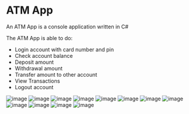 # ATM App
An ATM App is a console application written in C#

The ATM App is able to do:
- Login account with card number and pin
- Check account balance
- Deposit amount
- Withdrawal amount
- Transfer amount to other account
- View Transactions
- Logout account

![image](https://user-images.githubusercontent.com/60242731/178166520-19e3e173-c9b9-486b-9449-6df569bdca28.png)
![image](https://user-images.githubusercontent.com/60242731/178166525-40220157-e66d-4d45-981a-824c02643a4b.png)
![image](https://user-images.githubusercontent.com/60242731/178166533-470e4e64-a048-4550-9632-95e866a0e348.png)
![image](https://user-images.githubusercontent.com/60242731/178166933-32fd5208-58fb-495c-b1ea-90b12000eefe.png)
![image](https://user-images.githubusercontent.com/60242731/178166952-6320f339-0f2d-473e-87c0-42b2ba974db8.png)
![image](https://user-images.githubusercontent.com/60242731/178166986-42b20a3a-4090-418e-aac1-0d4e7bd81a2d.png)
![image](https://user-images.githubusercontent.com/60242731/178167007-dce463ff-c246-442a-88bb-0696aac3ac1a.png)
![image](https://user-images.githubusercontent.com/60242731/178167023-7fe83458-cf90-4ec2-93f9-0b66980b234f.png)
![image](https://user-images.githubusercontent.com/60242731/178167041-70e7c8cf-947a-4516-8a72-6069cd857ce5.png)
![image](https://user-images.githubusercontent.com/60242731/178167078-6c5801da-803c-4020-a798-897b90a69644.png)
![image](https://user-images.githubusercontent.com/60242731/178167088-5eebfe34-5d66-422b-80d7-ed1dcd32b7b4.png)
![image](https://user-images.githubusercontent.com/60242731/178167095-4b9ccc8d-893f-455e-87d9-fe3264acf9b6.png)

